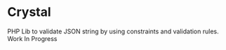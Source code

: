 Crystal
=====

PHP Lib to validate JSON string by using constraints and validation rules. Work In Progress